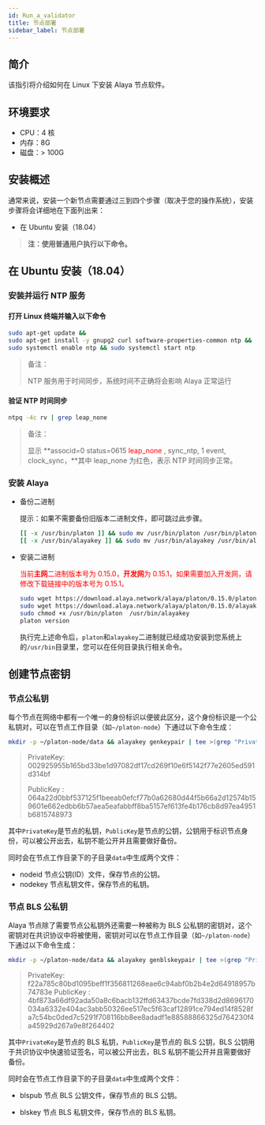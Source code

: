 ```yaml
---
id: Run_a_validator
title: 节点部署
sidebar_label: 节点部署
---
```


## 简介

该指引将介绍如何在 Linux 下安装 Alaya 节点软件。

## 环境要求

- CPU：4 核
- 内存：8G
- 磁盘：> 100G

## 安装概述

通常来说，安装一个新节点需要通过三到四个步骤（取决于您的操作系统），安装步骤将会详细地在下面列出来：

- 在 Ubuntu 安装（18.04）

> **注：使用普通用户执行以下命令。**

## 在 Ubuntu 安装（18.04）

### 安装并运行 NTP 服务

#### 打开 Linux 终端并输入以下命令

```bash
sudo apt-get update &&
sudo apt-get install -y gnupg2 curl software-properties-common ntp &&
sudo systemctl enable ntp && sudo systemctl start ntp
```

> 备注：
>
> NTP 服务用于时间同步，系统时间不正确将会影响 Alaya 正常运行

#### 验证 NTP 时间同步

```bash
ntpq -4c rv | grep leap_none
```

> 备注：
>
> 显示 **associd=0 status=0615 <font color="red">leap_none</font> , sync_ntp, 1 event, clock_sync，**其中 leap_none 为红色，表示 NTP 时间同步正常。

### 安装 Alaya

- 备份二进制

  提示：如果不需要备份旧版本二进制文件，即可跳过此步骤。

  ```bash
  [[ -x /usr/bin/platon ]] && sudo mv /usr/bin/platon /usr/bin/platon_`platon version | grep '^Version:' | awk -F "[ ,:,-]" '{print $3}'`
  [[ -x /usr/bin/alayakey ]] && sudo mv /usr/bin/alayakey /usr/bin/alayakey_`alayakey --version | awk -F "[ ,-]" '{print $3}'`
  ```

- 安装二进制

  <font color="red">当前**主网**二进制版本号为 0.15.0，**开发网**为 0.15.1，如果需要加入开发网，请修改下载链接中的版本号为 0.15.1。</font>

  ```bash
  sudo wget https://download.alaya.network/alaya/platon/0.15.0/platon -P /usr/bin
  sudo wget https://download.alaya.network/alaya/platon/0.15.0/alayakey -P /usr/bin
  sudo chmod +x /usr/bin/platon  /usr/bin/alayakey
  platon version
  ```

  执行完上述命令后，`platon`和`alayakey`二进制就已经成功安装到您系统上的`/usr/bin`目录里，您可以在任何目录执行相关命令。

## 创建节点密钥

### 节点公私钥

每个节点在网络中都有一个唯一的身份标识以便彼此区分，这个身份标识是一个公私钥对，可以在节点工作目录（如`~/platon-node`）下通过以下命令生成：

```bash
mkdir -p ~/platon-node/data && alayakey genkeypair | tee >(grep "PrivateKey" | awk '{print $2}' > ~/platon-node/data/nodekey) >(grep "PublicKey" | awk '{print $3}' > ~/platon-node/data/nodeid)
```

> PrivateKey: 002925955b165bd33be1d97082df17cd269f10e6f5142f77e2605ed591d314bf
>
> PublicKey : 064a22d0bbf537125f1beeab0efcf77b0a62680d44f5b66a2d12574b159601e662edbb6b57aea5eafabbff8ba5157ef613fe4b176cb8d97ea4951b6815748973

其中`PrivateKey`是节点的私钥，`PublicKey`是节点的公钥，公钥用于标识节点身份，可以被公开出去，私钥不能公开并且需要做好备份。

同时会在节点工作目录下的子目录`data`中生成两个文件：

- nodeid 节点公钥(ID）文件，保存节点的公钥。
- nodekey 节点私钥文件，保存节点的私钥。

### 节点 BLS 公私钥

Alaya 节点除了需要节点公私钥外还需要一种被称为 BLS 公私钥的密钥对，这个密钥对在共识协议中将被使用，密钥对可以在节点工作目录（如`~/platon-node`）下通过以下命令生成：

```bash
mkdir -p ~/platon-node/data && alayakey genblskeypair | tee >(grep "PrivateKey" | awk '{print $2}' > ~/platon-node/data/blskey) >(grep "PublicKey" | awk '{print $3}' > ~/platon-node/data/blspub)
```

> PrivateKey: f22a785c80bd1095beff1f356811268eae6c94abf0b2b4e2d64918957b74783e
> PublicKey : 4bf873a66df92ada50a8c6bacb132ffd63437bcde7fd338d2d8696170034a6332e404ac3abb50326ee517ec5f63caf12891ce794ed14f8528fa7c54bc0ded7c5291f708116bb8ee8adadf1e88588866325d764230f4a45929d267a9e8f264402

其中`PrivateKey`是节点的 BLS 私钥，`PublicKey`是节点的 BLS 公钥，BLS 公钥用于共识协议中快速验证签名，可以被公开出去，BLS 私钥不能公开并且需要做好备份。

同时会在节点工作目录下的子目录`data`中生成两个文件：

- blspub 节点 BLS 公钥文件，保存节点的 BLS 公钥。

- blskey 节点 BLS 私钥文件，保存节点的 BLS 私钥。
